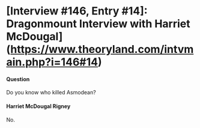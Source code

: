 # [Interview #146, Entry #14]: Dragonmount Interview with Harriet McDougal](https://www.theoryland.com/intvmain.php?i=146#14)

#### Question

Do you know who killed Asmodean?

#### Harriet McDougal Rigney

No.

